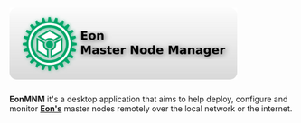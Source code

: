 
# ![logo](images/logo.png)
**EonMNM** it's a desktop application that aims to help deploy, configure and monitor **[Eon's](https://github.com/EonTechnology)** master nodes remotely over the local network or the internet.
